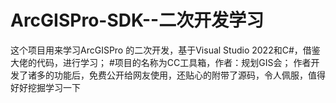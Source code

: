 # ArcGISPro-SDK--二次开发学习
这个项目用来学习ArcGISPro 的二次开发，基于Visual Studio 2022和C#，借鉴大佬的代码，进行学习；
#项目的名称为CC工具箱，作者：规划GIS会；
作者开发了诸多的功能后，免费公开给网友使用，还贴心的附带了源码，令人佩服，值得好好挖掘学习一下
